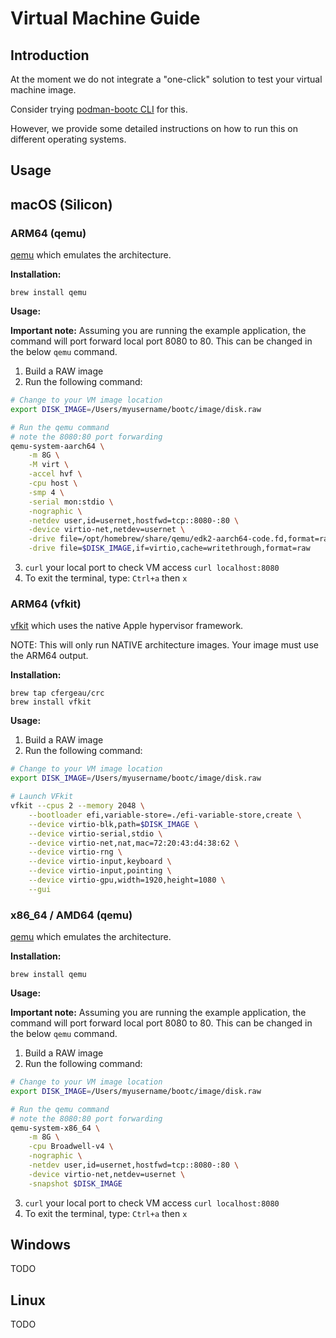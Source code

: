 # Virtual Machine Guide

## Introduction

At the moment we do not integrate a "one-click" solution to test your virtual machine image.

Consider trying [podman-bootc CLI](https://gitlab.com/bootc-org/podman-bootc-cli) for this.

However, we provide some detailed instructions on how to run this on different operating systems.

## Usage

## macOS (Silicon)

### ARM64 (qemu)

[qemu](https://www.qemu.org/) which emulates the architecture.

**Installation:**

```
brew install qemu
```

**Usage:**

**Important note:** Assuming you are running the example application, the command will port forward local port 8080 to 80. This can be changed in the below `qemu` command.

1. Build a RAW image
2. Run the following command:
```sh
# Change to your VM image location
export DISK_IMAGE=/Users/myusername/bootc/image/disk.raw

# Run the qemu command
# note the 8080:80 port forwarding
qemu-system-aarch64 \
    -m 8G \
    -M virt \
    -accel hvf \
    -cpu host \
    -smp 4 \
    -serial mon:stdio \
    -nographic \
    -netdev user,id=usernet,hostfwd=tcp::8080-:80 \
    -device virtio-net,netdev=usernet \
    -drive file=/opt/homebrew/share/qemu/edk2-aarch64-code.fd,format=raw,if=pflash,readonly=on \
    -drive file=$DISK_IMAGE,if=virtio,cache=writethrough,format=raw
```
3. `curl` your local port to check VM access `curl localhost:8080`
4. To exit the terminal, type: `Ctrl+a` then `x`

### ARM64 (vfkit)

[vfkit](https://github.com/crc-org/vfkit) which uses the native Apple hypervisor framework.

NOTE: This will only run NATIVE architecture images. Your image must use the ARM64 output.

**Installation:**

```
brew tap cfergeau/crc
brew install vfkit
```

**Usage:**

1. Build a RAW image
2. Run the following command:
```sh
# Change to your VM image location
export DISK_IMAGE=/Users/myusername/bootc/image/disk.raw

# Launch VFkit
vfkit --cpus 2 --memory 2048 \
    --bootloader efi,variable-store=./efi-variable-store,create \
    --device virtio-blk,path=$DISK_IMAGE \
    --device virtio-serial,stdio \
    --device virtio-net,nat,mac=72:20:43:d4:38:62 \
    --device virtio-rng \
    --device virtio-input,keyboard \
    --device virtio-input,pointing \
    --device virtio-gpu,width=1920,height=1080 \
    --gui
```


### x86_64 / AMD64 (qemu)

[qemu](https://www.qemu.org/) which emulates the architecture.


**Installation:**

```
brew install qemu
```

**Usage:**

**Important note:** Assuming you are running the example application, the command will port forward local port 8080 to 80. This can be changed in the below `qemu` command.

1. Build a RAW image
2. Run the following command:
```sh
# Change to your VM image location
export DISK_IMAGE=/Users/myusername/bootc/image/disk.raw

# Run the qemu command
# note the 8080:80 port forwarding
qemu-system-x86_64 \
    -m 8G \
    -cpu Broadwell-v4 \
    -nographic \
    -netdev user,id=usernet,hostfwd=tcp::8080-:80 \
    -device virtio-net,netdev=usernet \
    -snapshot $DISK_IMAGE
```
3. `curl` your local port to check VM access `curl localhost:8080`
4. To exit the terminal, type: `Ctrl+a` then `x`


## Windows

TODO

## Linux

TODO

